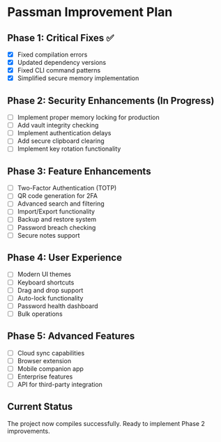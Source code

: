 # Passman Improvement Plan

## Phase 1: Critical Fixes ✅
- [x] Fixed compilation errors
- [x] Updated dependency versions
- [x] Fixed CLI command patterns
- [x] Simplified secure memory implementation

## Phase 2: Security Enhancements (In Progress)
- [ ] Implement proper memory locking for production
- [ ] Add vault integrity checking
- [ ] Implement authentication delays
- [ ] Add secure clipboard clearing
- [ ] Implement key rotation functionality

## Phase 3: Feature Enhancements
- [ ] Two-Factor Authentication (TOTP)
- [ ] QR code generation for 2FA
- [ ] Advanced search and filtering
- [ ] Import/Export functionality
- [ ] Backup and restore system
- [ ] Password breach checking
- [ ] Secure notes support

## Phase 4: User Experience
- [ ] Modern UI themes
- [ ] Keyboard shortcuts
- [ ] Drag and drop support
- [ ] Auto-lock functionality
- [ ] Password health dashboard
- [ ] Bulk operations

## Phase 5: Advanced Features
- [ ] Cloud sync capabilities
- [ ] Browser extension
- [ ] Mobile companion app
- [ ] Enterprise features
- [ ] API for third-party integration

## Current Status
The project now compiles successfully. Ready to implement Phase 2 improvements.
